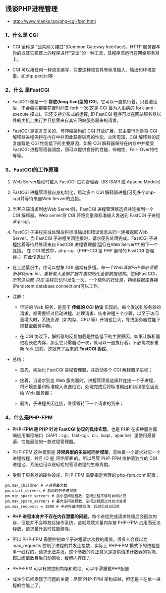 ## 浅谈PHP进程管理
* http://www.manks.top/php-cgi-fpm.html


### 1、什么是 CGI
* CGI 全称是 “公共网关接口”(Common Gateway Interface)，HTTP 服务器与你的或其它机器上的程序进行“交谈”的一种工具，其程序须运行在网络服务器上。

* CGI 可以用任何一种语言编写，只要这种语言具有标准输入、输出和环境变量。如php,perl,tcl等


### 2、什么 是FastCGI
* FastCGI 像是一个 __常驻(long-live)型的 CGI__，它可以一直执行着，只要激活后，不会每次都要花费时间去 fork 一次(这是 CGI 最为人诟病的 fork-and-execute 模式)。它还支持分布式的运算, 即 FastCGI 程序可以在网站服务器以外的主机上执行并且接受来自其它网站服务器来的请求。

* FastCGI 是语言无关的、可伸缩架构的 CGI 开放扩展，其主要行为是将 CGI 解释器进程保持在内存中并因此获得较高的性能。众所周知，CGI 解释器的反复加载是 CGI 性能低下的主要原因，如果 CGI 解释器保持在内存中并接受 FastCGI 进程管理器调度，则可以提供良好的性能、伸缩性、Fail- Over特性等等。


### 3、FastCGI的工作原理
1. Web Server启动时载入 FastCGI 进程管理器（IIS ISAPI 或 Apache Module)

2. FastCGI 进程管理器自身初始化，启动多个 CGI 解释器进程(可见多个php-cgi)并等待来自Web Server的连接。

3. 当客户端请求到达Web Server时，FastCGI 进程管理器选择并连接到一个 CGI 解释器。Web server将 CGI 环境变量和标准输入发送到 FastCGI 子进程 php-cgi。

4. FastCGI 子进程完成处理后将标准输出和错误信息从同一连接返回Web Server。当 FastCGI 子进程关闭连接时，请求便告处理完成。FastCGI 子进程接着等待并处理来自 FastCGI 进程管理器(运行在Web Server中)的下一个连接。 在 CGI 模式中，php-cgi（PHP-CGI 是 PHP 自带的 FastCGI 管理器。）在此便退出了。

* 在上述情况中，你可以想象 CGI 通常有多慢。_每一个Web请求PHP都必须重新解析php.ini、重新载入全部扩展并重初始化全部数据结构_。使用FastCGI，所有这些都 _只在_ 进程启动时发生一次。一个额外的好处是，持续数据库连接(Persistent database connection)可以工作。


* 注解：
    * 早期的 Web 服务，是基于 __传统的 CGI 协议__ 实现的。每个发送到服务器的请求，都需要经过启动进程、处理请求、结束进程三个步骤，以至于访问量增大时，系统资源（如内存、CPU 等）开销也巨大，导致服务器性能下降甚至服务中断。

    * 在 CGI 协议下，解析器的反复加载是性能低下的主要原因。如果让解析器进程长驻内存，那么它只需启动一次，就可以一直执行着，不必每次都重新 fork 进程，这就有了后来的 __FastCGI 协议__。

* 总结：
    * 首先，初始化 FastCGI 进程管理器，并启动多个 CGI 解释器子进程；

    * 接着，当请求到达 Web 服务器时，进程管理器选择并连接一个子进程，将环境变量和标准输入发送给它，处理完成后将标准输出和错误信息返还给 Web 服务器；

    * 最终，子进程关闭连接，继续等待下一个请求的到来；


### 4、什么是PHP-FPM
* __PHP-FPM 是 PHP 针对 FastCGI 协议的具体实现__，也是 PHP 在多种服务器端应用编程端口（SAPI：cgi、fast-cgi、cli、isapi、apache）里使用最普遍、性能最佳的一款进程管理器。

* PHP-FPM 这种模型是 __非常典型的多进程同步模型__，意味着一个请求对应一个进程线程，并且 IO 是 _同步阻塞_ 的。所以尽管 PHP-FPM 维护着独立的 CGI 进程池、系统也可以很轻松的管理进程的生命周期，

* 受制于服务器的硬件设施，PHP-FPM 需要指定合理的 php-fpm.conf 配置：
```
pm.max_children # 子进程最大数
pm.start_servers # 启动时的子进程数
pm.min_spare_servers # 最小空闲进程数，空闲进程不够时自动补充
pm.max_spare_servers # 最大空闲进程数，空闲进程超过时自动清理
pm.max_requests = 1000 # 子进程请求数阈值，超过后自动回收
```

* __PHP 进程本身并不存在内存泄露的问题__，每个进程完成请求处理后会回收内存，但是并不会释放给操作系统，这就导致大量内存被 PHP-FPM 占用而无法释放，请求量升高时性能骤降。

* 所以 PHP-FPM 需要控制单个子进程请求次数的阈值。很多人会误以为 max_requests 控制了进程的并发连接数，实际上 PHP-FPM 模式下的进程是单一线程的，请求无法并发。这个参数的真正意义是提供请求计数器的功能，超过阈值数目后自动回收，缓解内存压力。

* PHP-FPM 可以有效控制内存和进程、可以平滑重载PHP配置

* 或许你已经发现了问题的关键：尽管 PHP-FPM 架构卓越，但还是卡在单一进程的性能上了。
